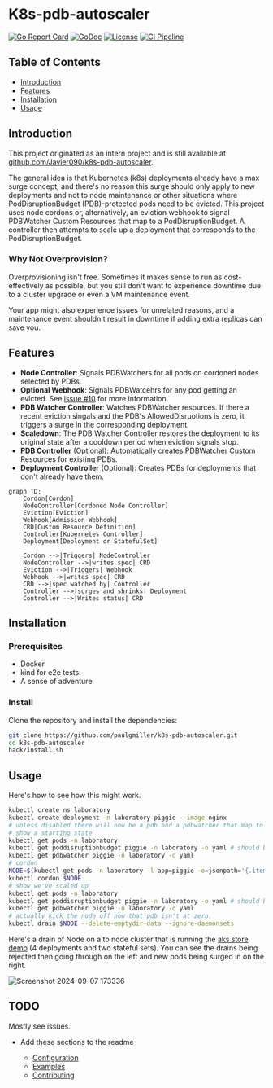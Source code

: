 # K8s-pdb-autoscaler

[![Go Report Card](https://goreportcard.com/badge/github.com/paulgmiller/k8s-pdb-autoscaler)](https://goreportcard.com/report/github.com/paulgmiller/k8s-pdb-autoscaler)
[![GoDoc](https://pkg.go.dev/badge/github.com/paulgmiller/k8s-pdb-autoscaler)](https://pkg.go.dev/github.com/paulgmiller/k8s-pdb-autoscaler)
[![License](https://img.shields.io/badge/license-MIT-blue.svg)](LICENSE)
[![CI Pipeline](https://github.com/paulgmiller/k8s-pdb-autoscaler/actions/workflows/ci.yml/badge.svg)](https://github.com/paulgmiller/k8s-pdb-autoscaler/actions/workflows/ci.yml)


## Table of Contents

- [Introduction](#introduction)
- [Features](#features)
- [Installation](#installation)
- [Usage](#usage)

## Introduction

This project originated as an intern project and is still available at [github.com/Javier090/k8s-pdb-autoscaler](https://github.com/Javier090/k8s-pdb-autoscaler).

The general idea is that Kubernetes (k8s) deployments already have a max surge concept, and there's no reason this surge should only apply to new deployments and not to node maintenance or other situations where PodDisruptionBudget (PDB)-protected pods need to be evicted.
This project uses node cordons or, alternatively, an eviction webhook to signal PDBWatcher Custom Resources that map to a PodDisruptionBudget. A controller then attempts to scale up a deployment that corresponds to the PodDisruptionBudget.

### Why Not Overprovision?

Overprovisioning isn't free. Sometimes it makes sense to run as cost-effectively as possible, but you still don't want to experience downtime due to a cluster upgrade or even a VM maintenance event.  

Your app might also experience issues for unrelated reasons, and a maintenance event shouldn't result in downtime if adding extra replicas can save you.



## Features

- **Node Controller**: Signals PDBWatchers for all pods on cordoned nodes selected by PDBs.
- **Optional Webhook**: Signals PDBWatcehrs for any pod getting an evicted. See [issue #10](https://github.com/paulgmiller/k8s-pdb-autoscaler/issues/10) for more information.
- **PDB Watcher Controller**: Watches PDBWatcher resources. If there a recent eviction singals and the PDB's AllowedDisruotions is zero, it triggers a surge in the corresponding deployment.
- **Scaledown**: The PDB Watcher Controller restores the deployment to its original state after a cooldown period when eviction signals stop.
- **PDB Controller** (Optional): Automatically creates PDBWatcher Custom Resources for existing PDBs.
- **Deployment Controller** (Optional): Creates PDBs for deployments that don't already have them.



```mermaid
graph TD;
    Cordon[Cordon]
    NodeController[Cordoned Node Controller]
    Eviction[Eviction]
    Webhook[Admission Webhook]
    CRD[Custom Resource Definition]
    Controller[Kubernetes Controller]
    Deployment[Deployment or StatefulSet]

    Cordon -->|Triggers| NodeController
    NodeController -->|writes spec| CRD
    Eviction -->|Triggers| Webhook
    Webhook -->|writes spec| CRD 
    CRD -->|spec watched by| Controller
    Controller -->|surges and shrinks| Deployment
    Controller -->|Writes status| CRD
```

## Installation

### Prerequisites

- Docker
- kind for e2e tests.
- A sense of adventure

### Install

Clone the repository and install the dependencies:

```bash
git clone https://github.com/paulgmiller/k8s-pdb-autoscaler.git
cd k8s-pdb-autoscaler
hack/install.sh
```

## Usage
Here's how to see how this might work.

```bash
kubectl create ns laboratory
kubectl create deployment -n laboratory piggie --image nginx
# unless disabled there will now be a pdb and a pdbwatcher that map to the deployment
# show a starting state
kubectl get pods -n laboratory
kubectl get poddisruptionbudget piggie -n laboratory -o yaml # should be allowed disruptions 0
kubectl get pdbwatcher piggie -n laboratory -o yaml
# cordon
NODE=$(kubectl get pods -n laboratory -l app=piggie -o=jsonpath='{.items[*].spec.nodeName}')
kubectl cordon $NODE
# show we've scaled up
kubectl get pods -n laboratory
kubectl get poddisruptionbudget piggie -n laboratory -o yaml # should be allowed disruptions 1
kubectl get pdbwatcher piggie -n laboratory -o yaml
# actually kick the node off now that pdb isn't at zero.
kubectl drain $NODE --delete-emptydir-data --ignore-daemonsets

```
Here's a drain of  Node on a to node cluster that is running the [aks store demo](https://github.com/Azure-Samples/aks-store-demo) (4 deployments and two stateful sets). You can see the drains being rejected then going through on the left and new pods being surged in on the right.

![Screenshot 2024-09-07 173336](https://github.com/user-attachments/assets/c7407ae5-6fcd-48d4-900d-32a7c6ca8b08)


## TODO 
Mostly see issues. 

- Add these sections to the readme
  
  - [Configuration](#configuration)
  - [Examples](#examples)
  - [Contributing](#contributing)

